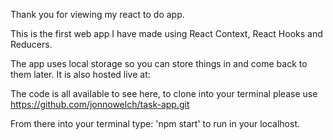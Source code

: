 Thank you for viewing my react to do app.

This is the first web app I have made using React Context, React Hooks and Reducers.

The app uses local storage so you can store things in and come back to them later. It is also hosted live at:

The code is all available to see here, to clone into your terminal please use https://github.com/jonnowelch/task-app.git

From there into your terminal type: 'npm start' to run in your localhost.
